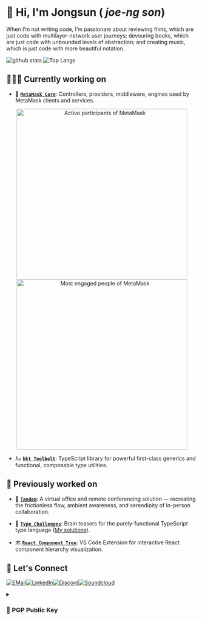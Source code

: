 # 👋 Hi, I'm Jongsun ( *joe-ng son*)

<!-- [![Calendly](https://img.shields.io/badge/Calendly-4285F4?style=for-the-badge&logo=googlecalendar&logoColor=white)](https://calendly.com/jongsun-suh) -->
<!-- [![Reddit](https://img.shields.io/badge/Reddit-FF4500?style=for-the-badge&logo=discord&logoColor=white)](https://www.reddit.com/user/KnotInKansas/?sort=top) -->
<!-- [![Instagram](https://img.shields.io/badge/Instagram-E4405F?style=for-the-badge&logo=instagram&logoColor=white)](https://www.instagram.com/majorlift/) -->


When I’m not writing code, I’m passionate about reviewing films, which are just code with multilayer-network user journeys; devouring books, which are just code with unbounded levels of abstraction; and creating music, which is just code with more beautiful notation.

<!-- github-readme-stats-ncbd-i407e7ist-majorlift.vercel.app -->
![github stats](https://github-readme-stats.vercel.app/api?username=MajorLift&include_all_commits=true&count_private=true&show_icons=true&theme=transparent&hide_title=true&hide_border=true&hide_rank=true&card_width=250)
![Top Langs](https://github-readme-stats.vercel.app/api/top-langs/?username=MajorLift&layout=compact&langs_count=8&count_private=true&size_weight=0.05&count_weight=0.95&hide=roff,html,css,elixir&exclude_repo=algs4-princeton,machine-learning-andrew-ng&theme=transparent&hide_title=true&hide_border=true&card_width=350)
<!-- ![MajorLift's GitHub Repository Contribution stats](https://github-contributor-stats.vercel.app/api?username=MajorLift&combine_all_yearly_contributions=true&hide=B) -->

<!--
<a href="https://next.ossinsight.io/widgets/official/compose-currently-working-on?user_id=34228073&activity_type=all" target="_blank" style="display: block" align="center">
  <picture>
    <source media="(prefers-color-scheme: dark)" srcset="https://next.ossinsight.io/widgets/official/compose-currently-working-on/thumbnail.png?user_id=34228073&activity_type=all&color_scheme=dark" width="auto" height="200">
    <img alt="@MajorLift's Recent Work - Last 28 days" src="https://next.ossinsight.io/widgets/official/compose-currently-working-on/thumbnail.png?user_id=34228073&activity_type=all&color_scheme=light" width="auto" height="200">
  </picture>
</a>
<a href="https://next.ossinsight.io/widgets/official/analyze-user-contribution-time-distribution?user_id=34228073&period=all_times" target="_blank" style="display: block" align="center">
  <picture>
    <source media="(prefers-color-scheme: dark)" srcset="https://next.ossinsight.io/widgets/official/analyze-user-contribution-time-distribution/thumbnail.png?user_id=34228073&period=all_times&timezone=utc-7&image_size=auto&color_scheme=dark" width="auto" height="200">
    <img alt="Contribution Time Distribution of @MajorLift" src="https://next.ossinsight.io/widgets/official/analyze-user-contribution-time-distribution/thumbnail.png?user_id=34228073&period=all_times&image_size=auto&color_scheme=light" width="auto" height="200">
  </picture>
</a>
-->

## 🧑🏻‍💻 Currently working on

- 🦊 [**`MetaMask Core`**](https://github.com/MetaMask/core): Controllers, providers, middleware, engines used by MetaMask clients and services. 

<!--
<a href="https://next.ossinsight.io/widgets/official/compose-org-activity-new-ranking?activity=participants&period=past_90_days&owner_id=11744586" target="_blank" style="display: block" align="center">
  <picture>
    <source media="(prefers-color-scheme: dark)" srcset="https://next.ossinsight.io/widgets/official/compose-org-activity-new-ranking/thumbnail.png?activity=participants&period=past_90_days&owner_id=11744586&image_size=4x3&color_scheme=dark" width="auto" height="450">
    <img alt="Active participants of MetaMask" src="https://next.ossinsight.io/widgets/official/compose-org-activity-new-ranking/thumbnail.png?activity=participants&period=past_90_days&owner_id=11744586&image_size=4x3&color_scheme=light" width="auto" height="450">
  </picture>
</a>
-->
<p>
<a href="https://next.ossinsight.io/widgets/official/compose-org-activity-active-ranking?activity=participants&period=past_28_days&owner_id=11744586" target="_blank" style="display: block" align="center">
  <picture>
    <source media="(prefers-color-scheme: dark)" srcset="https://next.ossinsight.io/widgets/official/compose-org-activity-active-ranking/thumbnail.png?activity=participants&period=past_28_days&owner_id=11744586&image_size=4x3&color_scheme=dark" width="auto" height="450">
    <img alt="Active participants of MetaMask" src="https://next.ossinsight.io/widgets/official/compose-org-activity-active-ranking/thumbnail.png?activity=participants&period=past_28_days&owner_id=11744586&image_size=4x3&color_scheme=light" width="auto" height="450">
  </picture>
</a>
<a href="https://next.ossinsight.io/widgets/official/compose-org-engagement-scatter?owner_id=11744586&period=past_28_days" target="_blank" style="display: block" align="center">
  <picture>
    <source media="(prefers-color-scheme: dark)" srcset="https://next.ossinsight.io/widgets/official/compose-org-engagement-scatter/thumbnail.png?owner_id=11744586&period=past_28_days&image_size=5x5&color_scheme=dark" width="auto" height="450">
    <img alt="Most engaged people of MetaMask" src="https://next.ossinsight.io/widgets/official/compose-org-engagement-scatter/thumbnail.png?owner_id=11744586&period=past_28_days&image_size=5x5&color_scheme=light" width="auto" height="450">
  </picture>
</a>
</p>

- λ𝓍 [**`hkt Toolbelt`**](https://github.com/poteat/hkt-toolbelt): TypeScript library for powerful first-class generics and functional, composable type utilities.

## 💾 Previously worked on

- 👥 [**`Tandem`**](https://github.com/cryptagon): A virtual office and remote conferencing solution — recreating the frictionless flow, ambient awareness, and serendipity of in-person collaboration.

<!--
- 🌊 [**`Swell`**](https://github.com/open-source-labs/swell): Desktop testing client for streaming protocols.
-->

- 🧠 [**`Type Challenges`**](https://github.com/type-challenges/type-challenges): Brain teasers for the purely-functional TypeScript type language ([My solutions](https://github.com/type-challenges/type-challenges/issues/created_by/MajorLift)).

- ⽊  [**`React Component Tree`**](https://github.com/hb1998/react-component-tree): VS Code Extension for interactive React component hierarchy visualization.

<!--
## 🌟 Latest obsessions

- ♫ This chord progression: `[BbM9 - AbM9/C] - [AbM9 - FM9/A] - [GbM9 - Fm11] - [Dm11 - DbM9]`𝄇
-->

<!-- #### Original Projects
- ☤ [**Caduceus**](https://github.com/MajorLift/Caduceus): *Ideation* - Perform three-way merges without ever leaving VS Code.
- 🎹 [**Banter**](https://github.com/MajorLift/Banter): *Ideation* - Turn-based collaborative music-making — bounce ideas back and forth, not tracks. 
- themed as turn-based game with loop-based session-view DAW, video chat, interactive cursor position sharing, and spectator gallery. 
  - Deployment: Electron client + stream-processing backend.
  - Challenges:
    - Latency compensation between shared playback and live audio feed. 
    - Discourage ensemble performance and incentivize asynchronous collaboration. Phase lock can be physically impossible to achieve over wider distances, due to speed of light being too slow. 
- 🧮 [**Tic-Tac-Toe to Sudoku Challenge**](https://github.com/MajorLift/tictactoe-to-sudoku-challenge): *Ideation* - Evolve a simple tic-tac-toe game into an online multiplayer, multiroom competitive sudoku platform — the real treasure is the technologies we'll learn along the way. 
 -->
<!-- [secure-electron-template](https://github.com/reZach/secure-electron-template) -->
<!-- - 🍄 [RedwoodJS](https://github.com/redwoodjs): *onboarding* -->

<!--  Github Extra Pins  -->
<!-- [![Swell](https://github-readme-stats.vercel.app/api/pin/?username=majorlift&repo=Swell&theme=dracula)](https://github.com/open-source-labs/swell)\ -->
<!-- [![Sapling](https://github-readme-stats.vercel.app/api/pin/?username=majorlift&repo=Sapling&theme=dracula)](https://github.com/oslabs-beta/sapling) -->

<!--
## 🥞 Stack

![TypeScript](https://img.shields.io/badge/TypeScript-007ACC?style=for-the-badge&logo=typescript&logoColor=white)![React](https://img.shields.io/badge/React-20232A?style=for-the-badge&logo=react&logoColor=61DAFB)![Redux](https://img.shields.io/badge/Redux-593D88?style=for-the-badge&logo=redux&logoColor=white)
![Node.js](https://img.shields.io/badge/Node.js-43853D?style=for-the-badge&logo=node.js&logoColor=white)![PostgresQL](https://img.shields.io/badge/PostgresQL-316192?style=for-the-badge&logo=postgresql&logoColor=white)![graphql](https://img.shields.io/badge/GraphQL-E10098?style=for-the-badge&logo=graphql&logoColor=white)\
![AWS](https://img.shields.io/badge/AWS-232F3E?style=for-the-badge&logo=amazon-aws&logoColor=white)![docker compose](https://img.shields.io/badge/Docker_Compose-2496ED?style=for-the-badge&logo=docker&logoColor=white)![openapi](https://img.shields.io/badge/OpenAPI-6BA539?style=for-the-badge&logo=openapiinitiative&logoColor=white)
![Eslint](https://img.shields.io/badge/ESLint-4B32C3?style=for-the-badge&logo=Eslint&logoColor=white)![webpack](https://img.shields.io/badge/Webpack-8DD6F9?style=for-the-badge&logo=Webpack&logoColor=white)![babel](https://img.shields.io/badge/Babel-F9DC3E?style=for-the-badge&logo=babel&logoColor=white)

## 👄 Languages

![Python](https://img.shields.io/badge/Python-F37626?style=for-the-badge&logo=python&logoColor=white)![Java](https://img.shields.io/badge/Java-007396?style=for-the-badge&logo=oracle&logoColor=white)![C](https://img.shields.io/badge/C-00599C?style=for-the-badge&logo=c&logoColor=white)![bash](https://img.shields.io/badge/BASH-4EAA25?style=for-the-badge&logo=gnubash&logoColor=white)![R](https://img.shields.io/badge/R-276DC3?style=for-the-badge&logo=r&logoColor=white)
-->


<!--![JavaScript](https://img.shields.io/badge/JavaScript-F7DF1E?style=for-the-badge&logo=javascript&logoColor=black)![HTML5](https://img.shields.io/badge/HTML5-E34F26?style=for-the-badge&logo=html5&logoColor=white)![CSS3](https://img.shields.io/badge/CSS3-1572B6?style=for-the-badge&logo=css3&logoColor=white)-->

<!-- ## 🌱 I'm learning
- [Understanding Distributed Systems](https://www.amazon.com/Understanding-Distributed-Systems-distributed-applications/dp/1838430202)
- [Microservices Architecture Design Patterns](https://www.udemy.com/course/design-microservices-architecture-with-patterns-principles/)
- [GoF Design Patterns](https://www.amazon.com/Design-Patterns-Object-Oriented-Addison-Wesley-Professional-ebook/dp/B000SEIBB8)
- [Functional Programming Principles in Scala](https://www.coursera.org/learn/scala-functional-programming/)
 -->
<!-- - [![terraform](https://img.shields.io/badge/terraform-7B42BC?style=flat&logo=terraform&logoColor=white)](https://learn.hashicorp.com/collections/terraform/aws) -->

<!-- ![VSCode](https://img.shields.io/badge/VSCode-007acc?style=for-the-badge&logo=visual-studio-code&logoColor=white) -->
<!-- ![git](https://img.shields.io/badge/Git-F05032?style=for-the-badge&logo=Git&logoColor=white) -->
<!-- ![SASS](https://img.shields.io/badge/Sass-CC6699?style=for-the-badge&logo=sass&logoColor=white) -->

<!-- ![Express.js](https://img.shields.io/badge/Express.js-404D59?style=for-the-badge&logo=express&logoColor=white) -->
<!-- ![angular.js](https://img.shields.io/badge/angular.js-E23237?style=for-the-badge&logo=angularjs&logoColor=black) -->
<!-- ![gatsby](https://img.shields.io/badge/gatsby-663399?style=for-the-badge&logo=gatsby&logoColor=white) -->
<!-- ![redwoodjs](https://img.shields.io/badge/redwoodjs-BF4722?style=for-the-badge&logo=redwoodjs&logoColor=white) -->

<!-- ![Tailwind CSS](https://img.shields.io/badge/Tailwind_CSS-38B2AC?style=for-the-badge&logo=tailwind-css&logoColor=white) -->
<!-- ![storybook](https://img.shields.io/badge/Storybook-FF4785?style=for-the-badge&logo=storybook&logoColor=white) -->
<!-- ![mocha](https://img.shields.io/badge/Mocha-8D6748?style=for-the-badge&logo=Mocha&logoColor=white) -->
<!-- ![chai](https://img.shields.io/badge/Chai-A30701?style=for-the-badge&logo=Chai&logoColor=white) -->
<!-- ![jest](https://img.shields.io/badge/Jest-C21325?style=for-the-badge&logo=Jest&logoColor=white)\ -->
<!-- ![prettier](https://img.shields.io/badge/Prettier-F7B93E?style=for-the-badge&logo=prettier&logoColor=white) -->
<!-- ![git kraken](https://img.shields.io/badge/git_kraken-179287?style=for-the-badge&logo=gitkraken&logoColor=white) -->

<!-- ![kubernetes](https://img.shields.io/badge/kubernetes-326CE5?style=for-the-badge&logo=kubernetes&logoColor=white) -->
<!-- ![MongoDB](https://img.shields.io/badge/MongoDB-4EA94B?style=for-the-badge&logo=mongodb&logoColor=white) -->
<!-- ![github actions](https://img.shields.io/badge/Github_Actions-2088FF?style=for-the-badge&logo=githubactions&logoColor=white) -->
<!-- ![heroku](https://img.shields.io/badge/Heroku-430098?style=for-the-badge&logo=heroku&logoColor=white) -->
<!-- ![lets_encrypt](https://img.shields.io/badge/Let's_Encrypt-003A70?style=for-the-badge&logo=letsencrypt&logoColor=white) -->

<!-- ![apache kafka](https://img.shields.io/badge/apache_kafka-231F20?style=for-the-badge&logo=apachekafka&logoColor=white) -->
<!-- ![apache cassandra](https://img.shields.io/badge/apache_cassandra-1287B1?style=for-the-badge&logo=apachecassandra&logoColor=white) -->

<!-- ![jupyter](https://img.shields.io/badge/Jupyter-F37626?style=for-the-badge&logo=jupyter&logoColor=white) -->
<!-- ![numpy](https://img.shields.io/badge/Numpy-013243?style=for-the-badge&logo=numpy&logoColor=white) -->
<!-- ![pandas](https://img.shields.io/badge/Pandas-150458?style=for-the-badge&logo=pandas&logoColor=white) -->
<!-- ![scikit-learn](https://img.shields.io/badge/Scikit_Learn-F7931E?style=for-the-badge&logo=scikit-learn&logoColor=white) -->

<!-- ![elixir](https://img.shields.io/badge/elixir-4B275F?style=for-the-badge&logo=elixir&logoColor=white) -->
<!-- ![go](https://img.shields.io/badge/go-00ADD8?style=for-the-badge&logo=go&logoColor=white) -->
<!-- ![rust](https://img.shields.io/badge/rust-000000?style=for-the-badge&logo=rust&logoColor=white) -->
<!-- ![solidity](https://img.shields.io/badge/solidity-363636?style=for-the-badge&logo=solidity&logoColor=white) -->

## 🤝 Let's Connect

[![EMail](https://img.shields.io/badge/email-EA4335?style=for-the-badge&logo=gmail&logoColor=white)](mailto:jongsun.dev+gh@gmail.com)[![LinkedIn](https://img.shields.io/badge/LinkedIn-0077B5?style=for-the-badge&logo=linkedin&logoColor=white)](https://linkedin.com/in/jongsun-suh)[![Discord](https://img.shields.io/badge/Discord-5865F2?style=for-the-badge&logo=discord&logoColor=white)](https://discordapp.com/users/577783127292772367)[![Soundcloud](https://img.shields.io/badge/SoundCloud-FF3300?style=for-the-badge&logo=soundcloud&logoColor=white)](https://soundcloud.com/major-lift/sets/jongsuns-songs)

<details>  
  <summary><h3>🔏 PGP Public Key</h3></summary>

```pgp
-----BEGIN PGP PUBLIC KEY BLOCK-----

mQINBGPr8A4BEADG/85+7ZJUEgcTnCpowZLPFF8ZYsSR/j34l+W72KkHF31huAqi
dzmVuaodLTbUuXZaulhXyX177Zkf2W1h2Qo4In9fq5Xj0HF5+hup/rA0jABoS4dK
LMo29C2Fxx9eukXlNkF+lF8MY5UGidWE2Ljv692lJ1lH34L+6I3iR2Uz6j9RoWMf
3EJTAhrYd0bn0+pa4eEgdL+cGTbXqcnV0uzW/k6NiZSR3SeNr2B+8SlS+3J46vNk
oZQwuICQnOIQYLifYyxNFfUAQd/rJYcGVK1OFtYJob3hvbmdHStcFE2t3uTH/ol+
hXtuVIQAWhilc7/eQlnyGfZ765i3vVGPxS/Dqh1q+ssaTFu2mVyTaK13DboS4g5S
w80sIl+URXeJaeqM0zhofxBPqbSNdYj4f2WzS9kq1ArbI16ObSQWt/DiPBB7J6RW
ac4C5dfi2JX8d6F4JmGK7d2BWZnLtzM696GOO65GiHZSN+nu8K35be4PyqjS+6M2
QItfHJhuRkRCq4jmbxkiTwHLiEagZSpDy+S1RK7Aj3r2JUFTHw+3Atu6DsDeMtky
y0v68aDlDPDH9XC/n/rWZcS/G4gEhB7hKm7O7+P9x/6hmkNESmHlbzeRkxb9lB/F
alZ2RLfcxGZTvr9iHdvuHxUj2VUTiVIzPodcJMhcQ9dlRguFYwJZqFHBjwARAQAB
tDlKb25nc3VuIFN1aCA8MzQyMjgwNzMrTWFqb3JMaWZ0QHVzZXJzLm5vcmVwbHku
Z2l0aHViLmNvbT6JAk4EEwEIADgWIQRuvqqihB5ANoFKjJAGIH3klkG8XgUCY+wP
9gIbAwULCQgHAgYVCgkICwIEFgIDAQIeAQIXgAAKCRAGIH3klkG8Xq1cD/wJudEU
l96VNYhmJoINwdubJHR6dhvQdFSU0vP3DUgvnXfoykSj0FLVeiRUWhvOCwGQ3B3N
qHukzbSEj2P8vUjuXn3T6R68pe6v8riN0s1eXH7X9UPkbQJdFbKkX7mz7hc2dI1U
gSJsAbbmYl0IOp846s+BxF0YaR7vYhtLVPvyh7IAT1QgdJdywB2o55xF+wEyuPYB
18JD50TagmW8Buq7f401CH8v3Ex9083A3fX9oNerwoJsURO2hyCHWmBPutTukwWa
5nJOFk8P43sDbKQ6jDa7cErvDcEZKun6DzGtqr0Ut/brlTum8ymSMbng10IbIqcn
r9VqbKtnEg88J4xN3ehsO/o0M2a291JfoxpZB4Q7NXEqeeYax87eT9MMyhQlopdJ
/MHRImaByrfeekk2RMFM5BQY9B1nR6sYh/GazuPz3ztaQq9y1oi13QF50RY2s3kK
E9zEHF1C6pn4MpIlGwZAJIwag17AAWoOGgqpVZdc7sJiOFKBVgVNpaOUqn9ACkJB
YVxiJL6vljEQPC7opBShVPjuYHQz8/yuWkZAtgOVJuTaq/VBXRQE53fD5AQVVI+a
mMP46FZgH+PYeWgGX7uE/rW0j3A/GNh5hmGcWWKZ3DkF7UDUblVARWryBJNBl4qf
kym1klKdorJ8opwsog0B0dHwFPD7dC81Ovnqr7QjSm9uZ3N1biBTdWggPGpvbmdz
dW4uZGV2QGdtYWlsLmNvbT6JAlEEEwEIADsCGwMFCwkIBwIGFQoJCAsCBBYCAwEC
HgECF4AWIQRuvqqihB5ANoFKjJAGIH3klkG8XgUCY+wP9gIZAQAKCRAGIH3klkG8
XlN0D/4/hwx6cGUtXqc/ZitTwH/GCXiP7bUwiPspRRLXqMpjpRUYTcjJZlKh7Hdd
BBpiOTpCv1ilCA2WCUR90eOSbFzE0YkVLAmQVYWgj4M6dHRVVCZk3dEH4OhQ8uWr
X87g9UaJIfsZAlHM56/Xt0UXmzhdFj34tHhsjUiu98THfi7xP4bogZ3qQ7arsE2I
W87yF7so+FT+l0VqMwH1i9erIL5JOA87egup9R9PZpTulQITS3l6L3MbioI/Jp2c
EYb3T3OVryZUib4oG7KQCovGawTg2hKG17nTi2TGWYjcsKtuIxLMhs5Aq3e3yfNh
CzvZeFVeEEwkCZo3FRYqAIP0llPb+oWpER4bYa1FpmTzfSDWC2HxTk/lDN9iF8ZU
f+aPvOfgd5hSSW0VLF6EhG0P2i3GUYO/GDeEyjAFo8SwlpK8qGhYqCYyyxuF24Rs
0fzQuHMUBUACoDKQBfhTtaBzj/pg6xIiQheXU5kYmHxwla1dDqzCynBsXI/vRH6k
qfR3rMpF9rWO2N4L2Drb8mxAk02RR3t+bMyoGPR648/QpfqcpbrCnKaFb31o0lj4
cvoN6FrVgnk4NtFq8DPa7KXOY2cwInQcT+ITPq7EzpXRQwwmVlcqpmC3H+c6vjj/
wEHWA6Gq5lWl3v5enODdWtxKrACA2fMDKhm4SO0i2uJcXa+xWrkCDQRj6/AOARAA
rjzE2xnPn2xJNtwh/G9fA5Vktx38fWriguu4pB4Qp7Iz+NlI8bNzAbb77xJ/l9tt
Ng/fU/GkdavBuMzKeJ1TG4FgTUqRsEZy+qD0VO/hujOKv03etH0LME8MRNX79V5m
uEeyiwpxZXRBDrnTS1LxVgtOo8F+sxN39ztWQ+Cdi+1L0xZ10yEnfeC8xfkKkf5g
YXIIozAaz3K3APqC0H+a7CNoszWsvHmXReL3zEYnma8mxf5jE6KtA5QEE56qYg3n
I7ybLtwJyGCiSZ6TCN2Yx2PZIdjdr89CkvPsu1sLbGqWAYVm4O8Z5dkb/QYUW4x9
fHAk+UHMYLyhU0cRI2SCcCxPc43cwvagST4RT0ijSDul7nnS9RWYq5YDMNrMj9HX
eNrsJHljI8eZXTc8Lp38hC2h1vpYfiUyivdJhFAShTy6ojc6+HCM3xjcuilelBaM
COu0tm4Oq5Sio8iDRv6aEP1SyAnp+if90HEaVFdJ4KI4YGDw3RwwA0Ztuzw64TGM
xeNr0b2BARDD4dGuv0L4hubmMpE+LkcNxuS1zD4413L0Be7+g/l+di9biajLAMm/
UYz+HQNCDiLd8duR0EaMbZ3+WNB99CTWBv2S2LAh0xid4G1BEEVkVXKCOAdyeU1u
3CEb1ILZtay6RjIybYazUxehp0PiqM8ctwA5/axaxh0AEQEAAYkCNgQYAQgAIBYh
BG6+qqKEHkA2gUqMkAYgfeSWQbxeBQJj6/AOAhsMAAoJEAYgfeSWQbxehRIP/1vR
rXlv0ajI+RgHxPXo4JfLlhgPQ44hwJYlynd7wNuDmzZrtHY/JjReG97JKIW237IO
Uhfn13pMQU5J5iq+L968WPeBdLouNJM6zqIA8f9yJltQwApvrvjNy7sA5y5SIWme
U4R/VEaXJG+QvPen5xZK2H8hHxB7XVBGMuFHgyhqBrec2xPaBqZVVPL2nSU0QnBV
j/4DFSWf/vIDLbkZmsigsxLkTfVyqQ4GdJz/sP0BQDL872maNLYiarEz8Osg6NIE
sHggAk7upjTOeq7pMsQyI6gF6RLkdPePt5WAil2fEvwX5RjrzOjEbicVMa0wqskx
G41YbGRJn/CqPzTAf44zB/p2tCg3M348JfZ5xaqGPEN7HFx1iZt+uxVwUKNz2kpw
R21WEXNfCtJN6FEfbH1XYxebpf+v2iJNVt6v64oH5TxNqQLQw49kZ4Qr5nZ4klyJ
9lVBvSJVoKJ1BqkXzIQeQ6C+MG7/iVtSJHiWlotuVuXPsjfCvKM2pJr8sEurOopw
E3JSJVCeSh0MwquDp7pCbijyrL2jM8aScv3xnaFTyjF/r4wowbJ0TMhxSq6cDvo0
SvuQI3jKkOy1EqrBDXhh27zWqnrXbfDJ3CZoOr+JUCaMRbaewo4iweyTK2cn/qFg
3sj5XV0o5B82Dz1fH5jlqrMK51U63BBs9kgbAJgO
=UDIO
-----END PGP PUBLIC KEY BLOCK-----
```

</details>

<!-- ## Storage -->
<!-- ![screencapture-qualified-io-assess-61ddde38dc736b60401cc8cd-challenges-611d064d17eae900115de0fd-2023-03-14-17_21_37](https://user-images.githubusercontent.com/34228073/225991394-50221e38-e7e5-42bc-9f4e-6e1ca3f6af37.png) -->


